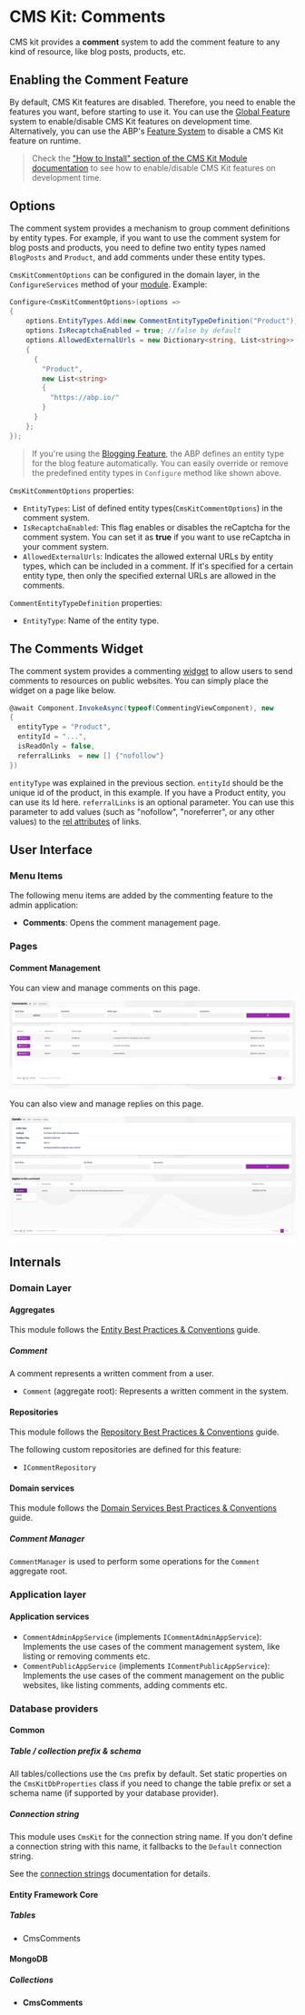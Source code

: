 # CMS Kit: Comments

CMS kit provides a **comment** system to add the comment feature to any kind of resource, like blog posts, products, etc.

## Enabling the Comment Feature

By default, CMS Kit features are disabled. Therefore, you need to enable the features you want, before starting to use it. You can use the [Global Feature](../../framework/infrastructure/global-features.md) system to enable/disable CMS Kit features on development time. Alternatively, you can use the ABP's [Feature System](../../framework/infrastructure/features.md) to disable a CMS Kit feature on runtime.

> Check the ["How to Install" section of the CMS Kit Module documentation](index.md#how-to-install) to see how to enable/disable CMS Kit features on development time.

## Options

The comment system provides a mechanism to group comment definitions by entity types. For example, if you want to use the comment system for blog posts and products, you need to define two entity types named `BlogPosts` and `Product`, and add comments under these entity types.

`CmsKitCommentOptions` can be configured in the domain layer, in the `ConfigureServices` method of your [module](../../framework/architecture/modularity/basics.md). Example:

```csharp
Configure<CmsKitCommentOptions>(options =>
{
    options.EntityTypes.Add(new CommentEntityTypeDefinition("Product"));
    options.IsRecaptchaEnabled = true; //false by default
    options.AllowedExternalUrls = new Dictionary<string, List<string>>
    {
      {
        "Product",
        new List<string>
        {
          "https://abp.io/"
        }
      }
    };
});
```

> If you're using the [Blogging Feature](./blogging.md), the ABP defines an entity type for the blog feature automatically. You can easily override or remove the predefined entity types in `Configure` method like shown above.

`CmsKitCommentOptions` properties:

- `EntityTypes`: List of defined entity types(`CmsKitCommentOptions`) in the comment system.
- `IsRecaptchaEnabled`: This flag enables or disables the reCaptcha for the comment system. You can set it as **true** if you want to use reCaptcha in your comment system.
- `AllowedExternalUrls`: Indicates the allowed external URLs by entity types, which can be included in a comment. If it's specified for a certain entity type, then only the specified external URLs are allowed in the comments. 

`CommentEntityTypeDefinition` properties:

- `EntityType`: Name of the entity type.

## The Comments Widget

The comment system provides a commenting [widget](../../framework/ui/mvc-razor-pages/widgets.md) to allow users to send comments to resources on public websites. You can simply place the widget on a page like below. 

```csharp
@await Component.InvokeAsync(typeof(CommentingViewComponent), new
{
  entityType = "Product",
  entityId = "...",
  isReadOnly = false,
  referralLinks  = new [] {"nofollow"}
})
```

`entityType` was explained in the previous section. `entityId` should be the unique id of the product, in this example. If you have a Product entity, you can use its Id here. `referralLinks` is an optional parameter. You can use this parameter to add values (such as "nofollow", "noreferrer", or any other values) to the [rel attributes](https://developer.mozilla.org/en-US/docs/Web/HTML/Attributes/rel) of links. 

## User Interface

### Menu Items

The following menu items are added by the commenting feature to the admin application:

* **Comments**: Opens the comment management page.

### Pages

#### Comment Management

You can view and manage comments on this page.

![comment-page](../../images/cmskit-module-comment-page.png)

You can also view and manage replies on this page.

![comments-detail](../../images/cmskit-module-comments-detail.png)

## Internals

### Domain Layer

#### Aggregates

This module follows the [Entity Best Practices & Conventions](https://docs.abp.io/en/abp/latest/Best-Practices/Entities) guide.

##### Comment

A comment represents a written comment from a user.

- `Comment` (aggregate root): Represents a written comment in the system.

#### Repositories

This module follows the [Repository Best Practices & Conventions](https://docs.abp.io/en/abp/latest/Best-Practices/Repositories) guide.

The following custom repositories are defined for this feature:

- `ICommentRepository`

#### Domain services

This module follows the [Domain Services Best Practices & Conventions](https://docs.abp.io/en/abp/latest/Best-Practices/Domain-Services) guide.

##### Comment Manager

`CommentManager` is used to perform some operations for the `Comment` aggregate root.

### Application layer

#### Application services

- `CommentAdminAppService` (implements `ICommentAdminAppService`): Implements the use cases of the comment management system, like listing or removing comments etc.
- `CommentPublicAppService` (implements `ICommentPublicAppService`):  Implements the use cases of the comment management on the public websites, like listing comments, adding comments etc.

### Database providers

#### Common

##### Table / collection prefix & schema

All tables/collections use the `Cms` prefix by default. Set static properties on the `CmsKitDbProperties` class if you need to change the table prefix or set a schema name (if supported by your database provider).

##### Connection string

This module uses `CmsKit` for the connection string name. If you don't define a connection string with this name, it fallbacks to the `Default` connection string.

See the [connection strings](../../framework/fundamentals/connection-strings.md) documentation for details.

#### Entity Framework Core

##### Tables

- CmsComments

#### MongoDB

##### Collections

- **CmsComments**

